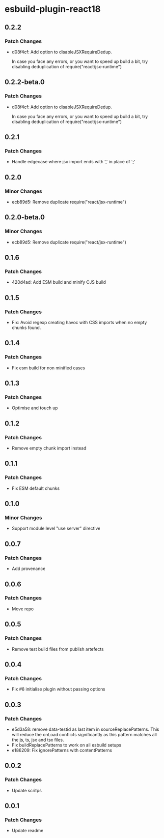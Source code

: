 # esbuild-plugin-react18

## 0.2.2

### Patch Changes

- d08f4cf: Add option to disableJSXRequireDedup.

  In case you face any errors, or you want to speed up build a bit, try disabling deduplication of require("react/jsx-runtime")

## 0.2.2-beta.0

### Patch Changes

- d08f4cf: Add option to disableJSXRequireDedup.

  In case you face any errors, or you want to speed up build a bit, try disabling deduplication of require("react/jsx-runtime")

## 0.2.1

### Patch Changes

- Handle edgecase where jsx import ends with ',' in place of ';'

## 0.2.0

### Minor Changes

- ecb89d5: Remove duplicate require("react/jsx-runtime")

## 0.2.0-beta.0

### Minor Changes

- ecb89d5: Remove duplicate require("react/jsx-runtime")

## 0.1.6

### Patch Changes

- 420d4ad: Add ESM build and minify CJS build

## 0.1.5

### Patch Changes

- Fix: Avoid regexp creating havoc with CSS imports when no empty chunks found.

## 0.1.4

### Patch Changes

- Fix esm build for non minified cases

## 0.1.3

### Patch Changes

- Optimise and touch up

## 0.1.2

### Patch Changes

- Remove empty chunk import instead

## 0.1.1

### Patch Changes

- Fix ESM default chunks

## 0.1.0

### Minor Changes

- Support module level "use server" directive

## 0.0.7

### Patch Changes

- Add provenance

## 0.0.6

### Patch Changes

- Move repo

## 0.0.5

### Patch Changes

- Remove test build files from publish artefects

## 0.0.4

### Patch Changes

- Fix #8 initialise plugin without passing options

## 0.0.3

### Patch Changes

- e5d3a58: remove data-testid as last item in sourceReplacePatterns. This will reduce the onLoad conflicts significantly as this pattern matches all the js, ts, jsx and tsx files.
- Fix buildReplacePatterns to work on all esbuild setups
- e186209: Fix ignorePatterns with contentPatterns

## 0.0.2

### Patch Changes

- Update scritps

## 0.0.1

### Patch Changes

- Update readme
